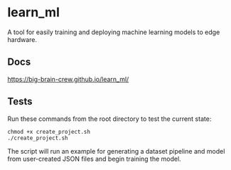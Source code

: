 # learn_ml
A tool for easily training and deploying machine learning models to edge hardware.

## Docs
https://big-brain-crew.github.io/learn_ml/

## Tests
Run these commands from the root directory to test the current state:


```
chmod +x create_project.sh
./create_project.sh
```

The script will run an example for generating a dataset pipeline and model from user-created JSON files and begin training the model.

